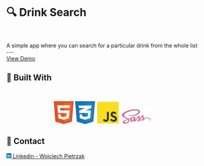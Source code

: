 <a name="readme-top"></a>

# 🔍 Drink Search

<br />
  <p>
    A simple app where you can search for a particular drink from the whole list
    <br />
    ---
    <br />
    <a href="https://deft-manatee-fb0d3d.netlify.app/" target="_blank">View Demo</a>
  </p>

## 🧰 Built With

<br />
<p align="center">
<img height="60" src="img/github/html5.svg"/>
<img height="60" src="img/github/css3.svg"/>
<img height="60" src="img/github/javascript.svg"/>
<img height="40" src="img/github/sass.svg"/>
</p>

## 💼 Contact

<a href="https://www.linkedin.com/in/wojciech-pietrzak-238a25262/"><img height="13" src="img/github/linkedin.svg"/> Linkedin - Wojciech Pietrzak</a>
